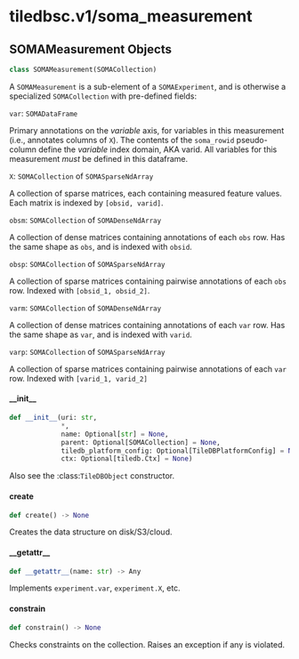 <a id="tiledbsc.v1/soma_measurement"></a>

# tiledbsc.v1/soma\_measurement

<a id="tiledbsc.v1/soma_measurement.SOMAMeasurement"></a>

## SOMAMeasurement Objects

```python
class SOMAMeasurement(SOMACollection)
```

A `SOMAMeasurement` is a sub-element of a `SOMAExperiment`, and is otherwise a specialized
`SOMACollection` with pre-defined fields:

`var`: `SOMADataFrame`

Primary annotations on the _variable_ axis, for variables in this measurement (i.e., annotates
columns of `X`). The contents of the `soma_rowid` pseudo-column define the _variable_ index domain,
AKA varid. All variables for this measurement _must_ be defined in this dataframe.

`X`: `SOMACollection` of `SOMASparseNdArray`

A collection of sparse matrices, each containing measured feature values. Each matrix is indexed
by `[obsid, varid]`.

`obsm`: `SOMACollection` of `SOMADenseNdArray`

A collection of dense matrices containing annotations of each `obs` row. Has the same shape as
`obs`, and is indexed with `obsid`.

`obsp`: `SOMACollection` of `SOMASparseNdArray`

A collection of sparse matrices containing pairwise annotations of each `obs` row. Indexed with
`[obsid_1, obsid_2]`.

`varm`: `SOMACollection` of `SOMADenseNdArray`

A collection of dense matrices containing annotations of each `var` row. Has the same shape as
`var`, and is indexed with `varid`.

`varp`: `SOMACollection` of `SOMASparseNdArray`

A collection of sparse matrices containing pairwise annotations of each `var` row. Indexed with
`[varid_1, varid_2]`

<a id="tiledbsc.v1/soma_measurement.SOMAMeasurement.__init__"></a>

#### \_\_init\_\_

```python
def __init__(uri: str,
             *,
             name: Optional[str] = None,
             parent: Optional[SOMACollection] = None,
             tiledb_platform_config: Optional[TileDBPlatformConfig] = None,
             ctx: Optional[tiledb.Ctx] = None)
```

Also see the :class:`TileDBObject` constructor.

<a id="tiledbsc.v1/soma_measurement.SOMAMeasurement.create"></a>

#### create

```python
def create() -> None
```

Creates the data structure on disk/S3/cloud.

<a id="tiledbsc.v1/soma_measurement.SOMAMeasurement.__getattr__"></a>

#### \_\_getattr\_\_

```python
def __getattr__(name: str) -> Any
```

Implements `experiment.var`, `experiment.X`, etc.

<a id="tiledbsc.v1/soma_measurement.SOMAMeasurement.constrain"></a>

#### constrain

```python
def constrain() -> None
```

Checks constraints on the collection. Raises an exception if any is violated.

